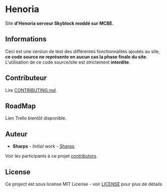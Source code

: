 # Henoria

Site **d'Henoria serveur Skyblock moddé sur MCBE.**

## Informations

Ceci est une version de test des différentes fonctionnalités ajoutés au site, **ce code source ne représente en aucun cas la phase finale du site**.
L'utilisation de ce code source/site est strictement **interdite**.


## Contributeur

Lire [CONTRIBUTING.md](https://gist.github.com/).

## RoadMap

Lien Trello bientôt disponible.

## Auteur

* **Sharps** - *Initial work* - [Sharps](https://github.com/Sharps)

Voir les participants à ce projet [contributors](https://github.com/your/project/contributors).

## License

Ce project est sous license MIT License - voir [LICENSE](LICENSE) pour plus de détails

